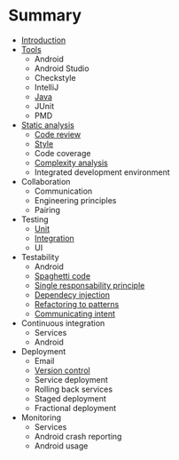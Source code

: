 # Summary

* [Introduction](README.md)
* [Tools](tools/README.md)
   * Android
   * Android Studio
   * Checkstyle
   * IntelliJ
   * [Java](tools/java.md)
   * JUnit
   * PMD
* [Static analysis](static_analysis/README.md)
   * [Code review](static_analysis/code_review.md)
   * [Style](static_analysis/style.md)
   * Code coverage
   * [Complexity analysis](static_analysis/complexity.md)
   * Integrated development environment
* Collaboration
   * Communication
   * Engineering principles
   * Pairing
* Testing
   * [Unit](testing/unit.md)
   * [Integration](testing/integration.md)
   * UI
* Testability
   * Android
   * [Spaghetti code](testability/spaghetti.md)
   * [Single responsability principle](testability/srp.md)
   * [Dependecy injection](testability/di.md)
   * [Refactoring to patterns](testability/pattern.md)
   * [Communicating intent](testability/intent.md)
* Continuous integration
   * Services
   * Android
* Deployment
   * Email
   * [Version control](deployment/version_control.md)
   * Service deployment
   * Rolling back services
   * Staged deployment
   * Fractional deployment
* Monitoring
   * Services
   * Android crash reporting
   * Android usage

